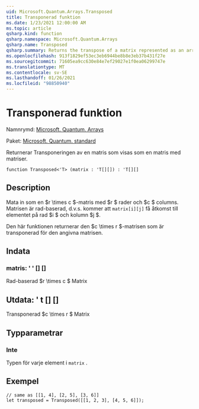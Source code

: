 ```yaml
---
uid: Microsoft.Quantum.Arrays.Transposed
title: Transponerad funktion
ms.date: 1/23/2021 12:00:00 AM
ms.topic: article
qsharp.kind: function
qsharp.namespace: Microsoft.Quantum.Arrays
qsharp.name: Transposed
qsharp.summary: Returns the transpose of a matrix represented as an array of arrays.
ms.openlocfilehash: 913f1829ef53ec3eb6944be8b8e3eb37b431f27e
ms.sourcegitcommit: 71605ea9cc630e84e7ef29027e1f0ea06299747e
ms.translationtype: MT
ms.contentlocale: sv-SE
ms.lasthandoff: 01/26/2021
ms.locfileid: "98850940"
---
```

# <a name="transposed-function"></a>Transponerad funktion

Namnrymd: [Microsoft. Quantum. Arrays](xref:Microsoft.Quantum.Arrays)

Paket: [Microsoft. Quantum. standard](https://nuget.org/packages/Microsoft.Quantum.Standard)


Returnerar Transponeringen av en matris som visas som en matris med matriser.

```qsharp
function Transposed<'T> (matrix : 'T[][]) : 'T[][]
```


## <a name="description"></a>Description

Mata in som en $r \times c $-matris med $r $ rader och $c $ columns.  Matrisen är rad-baserad, d.v.s. kommer att `matrix[i][j]` få åtkomst till elementet på rad $i $ och kolumn $j $.

Den här funktionen returnerar den $c \times r $-matrisen som är transponerad för den angivna matrisen.

## <a name="input"></a>Indata

### <a name="matrix--t"></a>matris: ' ' [] []

Rad-baserad $r \times c $ Matrix



## <a name="output--t"></a>Utdata: ' t [] []

Transponerad $c \times r $ Matrix

## <a name="type-parameters"></a>Typparametrar

### <a name="t"></a>Inte

Typen för varje element i `matrix` .

## <a name="example"></a>Exempel

```qsharp
// same as [[1, 4], [2, 5], [3, 6]]
let transposed = Transposed([[1, 2, 3], [4, 5, 6]]);
```